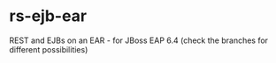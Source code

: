# rs-ejb-ear
REST and EJBs on an EAR - for JBoss EAP 6.4 (check the branches for different possibilities)
